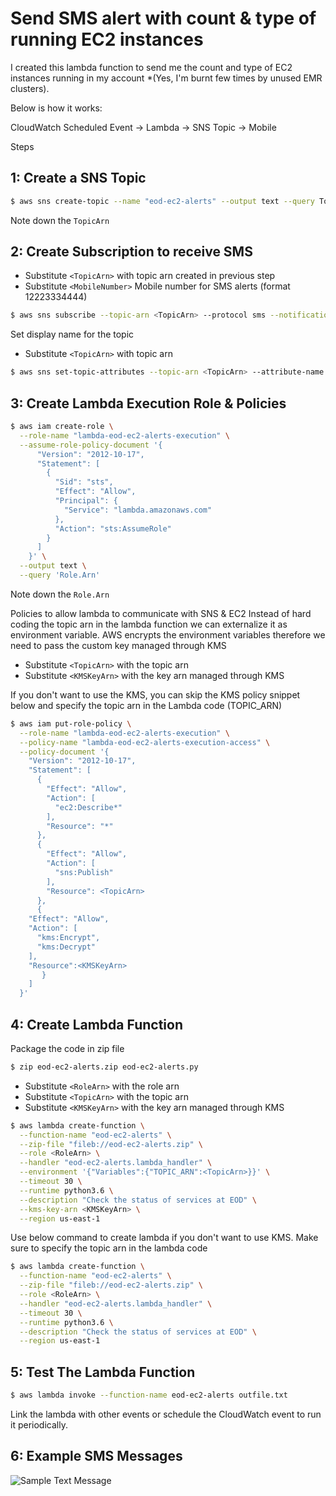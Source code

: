 # Send SMS alert with count & type of running EC2 instances

I created this lambda function to send me the count and type of EC2 instances running in my account *(Yes, I'm burnt few times by unused EMR clusters).

Below is how it works:

CloudWatch Scheduled Event -> Lambda -> SNS Topic -> Mobile

Steps

## 1: Create a SNS Topic

```sh
$ aws sns create-topic --name "eod-ec2-alerts" --output text --query TopicArn
```

Note down the `TopicArn`

## 2: Create Subscription to receive SMS

* Substitute `<TopicArn>` with topic arn created in previous step
* Substitute `<MobileNumber>` Mobile number for SMS alerts (format 12223334444)

```sh
$ aws sns subscribe --topic-arn <TopicArn> --protocol sms --notification-endpoint <MobileNumber>
```
  
Set display name for the topic

* Substitute `<TopicArn>` with topic arn

```sh
$ aws sns set-topic-attributes --topic-arn <TopicArn> --attribute-name DisplayName --attribute-value "AWS Alert"
```

## 3: Create Lambda Execution Role & Policies

```sh
$ aws iam create-role \
  --role-name "lambda-eod-ec2-alerts-execution" \
  --assume-role-policy-document '{
      "Version": "2012-10-17",
      "Statement": [
        {
          "Sid": "sts",
          "Effect": "Allow",
          "Principal": {
            "Service": "lambda.amazonaws.com"
          },
          "Action": "sts:AssumeRole"
        }
      ]
    }' \
  --output text \
  --query 'Role.Arn'
```

Note down the `Role.Arn`

Policies to allow lambda to communicate with SNS & EC2
Instead of hard coding the topic arn in the lambda function we can externalize it as environment variable. AWS encrypts the environment variables therefore we need to pass the custom key managed through KMS

* Substitute `<TopicArn>` with the topic arn
* Substitute `<KMSKeyArn>` with the key arn managed through KMS

If you don't want to use the KMS, you can skip the KMS policy snippet below and specify the topic arn in the Lambda code (TOPIC_ARN)
  
```sh
$ aws iam put-role-policy \
  --role-name "lambda-eod-ec2-alerts-execution" \
  --policy-name "lambda-eod-ec2-alerts-execution-access" \
  --policy-document '{
    "Version": "2012-10-17",
    "Statement": [
      {
        "Effect": "Allow",
        "Action": [
          "ec2:Describe*"
        ],
        "Resource": "*"
      },
      {
        "Effect": "Allow",
        "Action": [
          "sns:Publish"
        ],
        "Resource": <TopicArn>
      },
      {
	"Effect": "Allow",
	"Action": [
	  "kms:Encrypt",
	  "kms:Decrypt"
	],
	"Resource":<KMSKeyArn>
       }
    ]
  }'
  ```
## 4: Create Lambda Function

Package the code in zip file
```sh
$ zip eod-ec2-alerts.zip eod-ec2-alerts.py
```

* Substitute `<RoleArn>` with the role arn
* Substitute `<TopicArn>` with the topic arn
* Substitute `<KMSKeyArn>` with the key arn managed through KMS

```sh
$ aws lambda create-function \
  --function-name "eod-ec2-alerts" \
  --zip-file "fileb://eod-ec2-alerts.zip" \
  --role <RoleArn> \
  --handler "eod-ec2-alerts.lambda_handler" \
  --environment '{"Variables":{"TOPIC_ARN":<TopicArn>}}' \
  --timeout 30 \
  --runtime python3.6 \
  --description "Check the status of services at EOD" \
  --kms-key-arn <KMSKeyArn> \
  --region us-east-1
```

Use below command to create lambda if  you don't want to use KMS. Make sure to specify the topic arn in the lambda code

```sh
$ aws lambda create-function \
  --function-name "eod-ec2-alerts" \
  --zip-file "fileb://eod-ec2-alerts.zip" \
  --role <RoleArn> \
  --handler "eod-ec2-alerts.lambda_handler" \
  --timeout 30 \
  --runtime python3.6 \
  --description "Check the status of services at EOD" \
  --region us-east-1
```

## 5: Test The Lambda Function
```sh
$ aws lambda invoke --function-name eod-ec2-alerts outfile.txt
```
Link the lambda with other events or schedule the CloudWatch event to run it periodically.

## 6: Example SMS Messages
![Sample Text Message](https://raw.githubusercontent.com/codspire/aws-lambda-sms-notification-ec2-status/master/Screenshot_2017-06-21-17-13-16.png)
